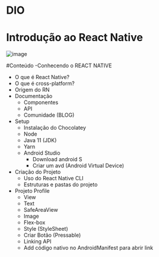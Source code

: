 # DIO
# Introdução ao React Native

![image](https://user-images.githubusercontent.com/87448275/174712581-a482cbfa-c41e-4280-85bc-b6f7ce312428.png)

#Conteúdo
-Conhecendo o REACT NATIVE
  - O que é React Native?
  - O que é cross-platform?
  - Origem do RN
- Documentação
  - Componentes
  - API
  - Comunidade (BLOG)
- Setup
  - Instalação do Chocolatey
  - Node
  - Java 11 (JDK)
  - Yarn
  - Android Studio
    - Download android S
    - Criar um avd (Android Virtual Device)
- Criação do Projeto
  - Uso do React Native CLI
  - Estruturas e pastas do projeto
- Projeto Profile
  - View
  - Text
  - SafeAreaView
  - Image
  - Flex-box
  - Style (StyleSheet)
  - Criar Botão (Pressable)    
  - Linking API
  - Add código nativo no AndroidManifest para abrir link
